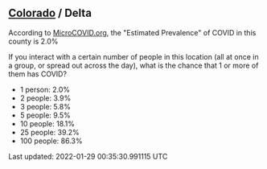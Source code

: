 
## [Colorado](/united-states/colorado) / Delta

According to [MicroCOVID.org](http://microcovid.org),
the "Estimated Prevalence" of COVID in this county is 2.0%

If you interact with a certain number of people in this location
(all at once in a group, or spread out across the day), what is the chance that
1 or more of them has COVID?

- 1 person: 2.0%
- 2 people: 3.9%
- 3 people: 5.8%
- 5 people: 9.5%
- 10 people: 18.1%
- 25 people: 39.2%
- 100 people: 86.3%

Last updated: 2022-01-29 00:35:30.991115 UTC
